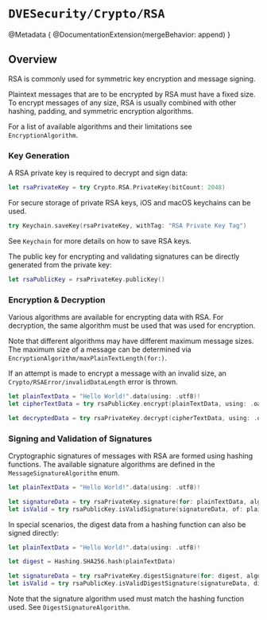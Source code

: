 # ``DVESecurity/Crypto/RSA``

@Metadata {
    @DocumentationExtension(mergeBehavior: append)
}

## Overview
RSA is commonly used for symmetric key encryption and message signing.

Plaintext messages that are to be encrypted by RSA must have a fixed size.
To encrypt messages of any size, RSA is usually combined with other hashing, padding, and symmetric encryption algorithms.

For a list of available algorithms and their limitations see ``EncryptionAlgorithm``.

### Key Generation
A RSA private key is required to decrypt and sign data:

```swift
let rsaPrivateKey = try Crypto.RSA.PrivateKey(bitCount: 2048)
```

For secure storage of private RSA keys, iOS and macOS keychains can be used.
```swift
try Keychain.saveKey(rsaPrivateKey, withTag: "RSA Private Key Tag")
```
See ``Keychain`` for more details on how to save RSA keys.


The public key for encrypting and validating signatures can be directly generated from the private key:

```swift
let rsaPublicKey = rsaPrivateKey.publicKey()
```

### Encryption & Decryption
Various algorithms are available for encrypting data with RSA. For decryption, the same algorithm must be used that was used for encryption.

Note that different algorithms may have different maximum message sizes. The maximum size of a message can be determined via ``EncryptionAlgorithm/maxPlainTextLength(for:)``.

If an attempt is made to encrypt a message with an invalid size, an ``Crypto/RSAError/invalidDataLength`` error is thrown.

```swift
let plainTextData = "Hello World!".data(using: .utf8)!
let cipherTextData = try rsaPublicKey.encrypt(plainTextData, using: .oaepSHA256)

let decryptedData = try rsaPrivateKey.decrypt(cipherTextData, using: .oaepSHA256)
```

### Signing and Validation of Signatures
Cryptographic signatures of messages with RSA are formed using hashing functions.
The available signature algorithms are defined in the ``MessageSignatureAlgorithm`` enum.

```swift
let plainTextData = "Hello World!".data(using: .utf8)!

let signatureData = try rsaPrivateKey.signature(for: plainTextData, algorithm: .pssSHA256)
let isValid = try rsaPublicKey.isValidSignature(signatureData, of: plainTextData, algorithm: .pssSHA256)
```

In special scenarios, the digest data from a hashing function can also be signed directly:
```swift
let plainTextData = "Hello World!".data(using: .utf8)!

let digest = Hashing.SHA256.hash(plainTextData)

let signatureData = try rsaPrivateKey.digestSignature(for: digest, algorithm: .pssSHA256)
let isValid = try rsaPublicKey.isValidDigestSignature(signatureData, digest: digest, algorithm: .pssSHA256)
```

Note that the signature algorithm used must match the hashing function used.
See ``DigestSignatureAlgorithm``.
